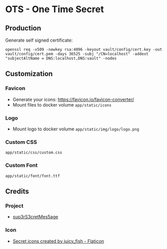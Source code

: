 # OTS - One Time Secret

## Production

Generate self signed certificate:

`openssl req -x509 -newkey rsa:4096 -keyout vault/config/cert.key -out vault/config/cert.pem -days 36525 -subj "/CN=localhost" -addext "subjectAltName = DNS:localhost,DNS:vault" -nodes`

## Customization

### Favicon

- Generate your icons: <https://favicon.io/favicon-converter/>
- Mount files to docker volume `app/static/icons`

### Logo

- Mount logo to docker volume `app/static/img/logo/logo.png`

### Custom CSS

`app/static/css/custom.css`


### Custom Font

`app/static/font/font.ttf`

## Credits

### Project

- [sup3rS3cretMes5age](https://github.com/algolia/sup3rS3cretMes5age)

### Icon

- <a href="https://www.flaticon.com/free-icons/secret" title="secret icons">Secret icons created by juicy_fish - Flaticon</a>